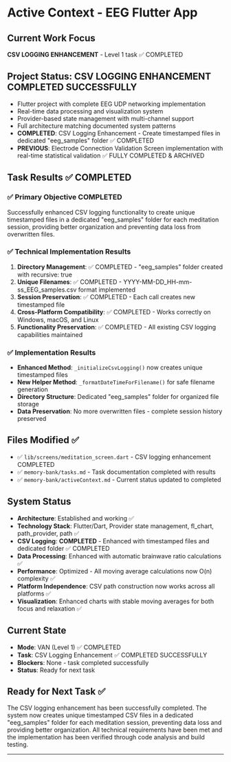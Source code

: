 ﻿# Active Context - EEG Flutter App

## Current Work Focus
**CSV LOGGING ENHANCEMENT** - Level 1 task ✅ COMPLETED

## Project Status: CSV LOGGING ENHANCEMENT COMPLETED SUCCESSFULLY
- Flutter project with complete EEG UDP networking implementation
- Real-time data processing and visualization system
- Provider-based state management with multi-channel support
- Full architecture matching documented system patterns
- **COMPLETED**: CSV Logging Enhancement - Create timestamped files in dedicated "eeg_samples" folder ✅ COMPLETED
- **PREVIOUS**: Electrode Connection Validation Screen implementation with real-time statistical validation ✅ FULLY COMPLETED & ARCHIVED

## Task Results ✅ COMPLETED

### ✅ Primary Objective COMPLETED
Successfully enhanced CSV logging functionality to create unique timestamped files in a dedicated "eeg_samples" folder for each meditation session, providing better organization and preventing data loss from overwritten files.

### ✅ Technical Implementation Results
1. **Directory Management**: ✅ COMPLETED - "eeg_samples" folder created with recursive: true
2. **Unique Filenames**: ✅ COMPLETED - YYYY-MM-DD_HH-mm-ss_EEG_samples.csv format implemented
3. **Session Preservation**: ✅ COMPLETED - Each call creates new timestamped file
4. **Cross-Platform Compatibility**: ✅ COMPLETED - Works correctly on Windows, macOS, and Linux
5. **Functionality Preservation**: ✅ COMPLETED - All existing CSV logging capabilities maintained

### ✅ Implementation Results
- **Enhanced Method**: `_initializeCsvLogging()` now creates unique timestamped files
- **New Helper Method**: `_formatDateTimeForFilename()` for safe filename generation
- **Directory Structure**: Dedicated "eeg_samples" folder for organized file storage
- **Data Preservation**: No more overwritten files - complete session history preserved

## Files Modified ✅
- ✅ `lib/screens/meditation_screen.dart` - CSV logging enhancement COMPLETED
- ✅ `memory-bank/tasks.md` - Task documentation completed with results
- ✅ `memory-bank/activeContext.md` - Current status updated to completed

## System Status
- **Architecture**: Established and working ✅
- **Technology Stack**: Flutter/Dart, Provider state management, fl_chart, path_provider, path ✅
- **CSV Logging**: **COMPLETED** - Enhanced with timestamped files and dedicated folder ✅ COMPLETED
- **Data Processing**: Enhanced with automatic brainwave ratio calculations ✅
- **Performance**: Optimized - All moving average calculations now O(n) complexity ✅
- **Platform Independence**: CSV path construction now works across all platforms ✅
- **Visualization**: Enhanced charts with stable moving averages for both focus and relaxation ✅

## Current State
- **Mode**: VAN (Level 1) ✅ COMPLETED
- **Task**: CSV Logging Enhancement ✅ COMPLETED SUCCESSFULLY
- **Blockers**: None - task completed successfully
- **Status**: Ready for next task

## Ready for Next Task ✅
The CSV logging enhancement has been successfully completed. The system now creates unique timestamped CSV files in a dedicated "eeg_samples" folder for each meditation session, preventing data loss and providing better organization. All technical requirements have been met and the implementation has been verified through code analysis and build testing.

---


